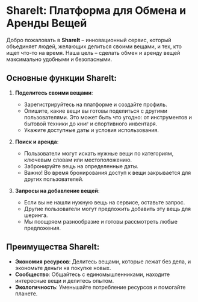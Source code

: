 # ShareIt: Платформа для Обмена и Аренды Вещей

Добро пожаловать в **ShareIt** – инновационный сервис, который объединяет людей, желающих делиться своими вещами, и тех, кто ищет что-то на время. Наша цель – сделать обмен и аренду вещей максимально удобными и безопасными.

## Основные функции ShareIt:

1. **Поделитесь своими вещами**:
   - Зарегистрируйтесь на платформе и создайте профиль.
   - Опишите, какие вещи вы готовы поделиться с другими пользователями. Это может быть что угодно: от инструментов и бытовой техники до книг и спортивного инвентаря.
   - Укажите доступные даты и условия использования.

2. **Поиск и аренда**:
   - Пользователи могут искать нужные вещи по категориям, ключевым словам или местоположению.
   - Забронируйте вещь на определенные даты.
   - Важно! Во время бронирования доступ к вещи закрывается для других пользователей.

3. **Запросы на добавление вещей**:
   - Если вы не нашли нужную вещь на сервисе, оставьте запрос.
   - Другие пользователи могут предложить добавить эту вещь для шеринга.
   - Мы поощряем разнообразие и готовы рассмотреть любые предложения.

## Преимущества ShareIt:

- **Экономия ресурсов**: Делитесь вещами, которые лежат без дела, и экономьте деньги на покупке новых.
- **Сообщество**: Общайтесь с единомышленниками, находите интересные вещи и делитесь опытом.
- **Экологичность**: Уменьшайте потребление ресурсов и помогайте планете.
